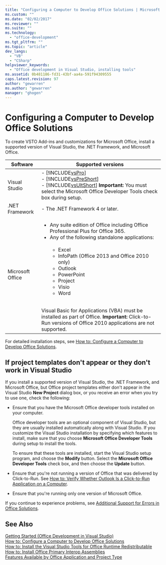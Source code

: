 ```yaml
---
title: "Configuring a Computer to Develop Office Solutions | Microsoft Docs"
ms.custom: ""
ms.date: "02/02/2017"
ms.reviewer: ""
ms.suite: ""
ms.technology: 
  - "office-development"
ms.tgt_pltfrm: ""
ms.topic: "article"
dev_langs: 
  - "VB"
  - "CSharp"
helpviewer_keywords: 
  - "Office development in Visual Studio, installing tools"
ms.assetid: 0b481186-fd31-43bf-aa4a-591f94309555
caps.latest.revision: 97
author: "gewarren"
ms.author: "gewarren"
manager: "ghogen"
---
```

# Configuring a Computer to Develop Office Solutions
  To create VSTO Add-ins and customizations for Microsoft Office, install a supported version of Visual Studio, the .NET Framework, and Microsoft Office.  
  
|Software|Supported versions|  
|--------------|------------------------|  
|Visual Studio|-   [!INCLUDE[vsPro](../sharepoint/includes/vspro-md.md)]<br />-   [!INCLUDE[vsPreShort](../vsto/includes/vspreshort-md.md)]<br />-   [!INCLUDE[vsUltShort](../vsto/includes/vsultshort-md.md)] **Important:**  You must select the Microsoft Office Developer Tools check box during setup.|  
|.NET Framework|-   The .NET Framework 4 or later.|  
|Microsoft Office|<ul><li>Any suite edition of Office including Office Professional Plus for Office 365.</li><li>Any of the following standalone applications:<br /><br /> <ul><li>Excel</li><li>InfoPath (Office 2013 and Office 2010 only)</li><li>Outlook</li><li>PowerPoint</li><li>Project</li><li>Visio</li><li>Word</li></ul></li></ul><br /> Visual Basic for Applications (VBA) must be installed as part of Office. **Important:**  Click-to-Run versions of Office 2010 applications are not supported.|  
  
 For detailed installation steps, see [How to: Configure a Computer to Develop Office Solutions](../vsto/how-to-configure-a-computer-to-develop-office-solutions.md).  
  
## If project templates don't appear or they don't work in Visual Studio  
 If you install a supported version of Visual Studio, the .NET Framework, and Microsoft Office, but Office project templates either don't appear in the Visual Studio **New Project** dialog box, or you receive an error when you try to use one, check the following:  
  
-   Ensure that you have the Microsoft Office developer tools installed on your computer.  
  
     Office developer tools are an optional component of Visual Studio, but they are usually installed automatically along with Visual Studio. If you customize the Visual Studio installation by specifying which features to install, make sure that you choose **Microsoft Office Developer Tools** during setup to install the tools.  
  
     To ensure that these tools are installed, start the Visual Studio setup program, and choose the **Modify** button. Select the **Microsoft Office Developer Tools** check box, and then choose the **Update** button.  
  
-   Ensure that you're not running a version of Office that was delivered by Click-to-Run. See [How to: Verify Whether Outlook Is a Click-to-Run Application on a Computer](http://msdn.microsoft.com/library/office/ff864733(v=office.14).aspx).  
  
-   Ensure that you're running only one version of Microsoft Office.  
  
 If you continue to experience problems, see [Additional Support for Errors in Office Solutions](../vsto/additional-support-for-errors-in-office-solutions.md).  
  
## See Also  
 [Getting Started &#40;Office Development in Visual Studio&#41;](../vsto/getting-started-office-development-in-visual-studio.md)   
 [How to: Configure a Computer to Develop Office Solutions](../vsto/how-to-configure-a-computer-to-develop-office-solutions.md)   
 [How to: Install the Visual Studio Tools for Office Runtime Redistributable](../vsto/how-to-install-the-visual-studio-tools-for-office-runtime-redistributable.md)   
 [How to: Install Office Primary Interop Assemblies](../vsto/how-to-install-office-primary-interop-assemblies.md)   
 [Features Available by Office Application and Project Type](../vsto/features-available-by-office-application-and-project-type.md)  
  
  